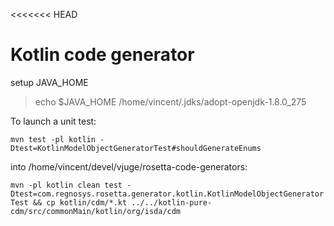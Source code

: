 <<<<<<< HEAD
# Kotlin code generator

setup JAVA_HOME

> echo $JAVA_HOME 
> /home/vincent/.jdks/adopt-openjdk-1.8.0_275


To launch a unit test:

`mvn test -pl kotlin -Dtest=KotlinModelObjectGeneratorTest#shouldGenerateEnums`

into /home/vincent/devel/vjuge/rosetta-code-generators:

 `mvn -pl kotlin clean test -Dtest=com.regnosys.rosetta.generator.kotlin.KotlinModelObjectGeneratorTest && cp kotlin/cdm/*.kt ../../kotlin-pure-cdm/src/commonMain/kotlin/org/isda/cdm`
